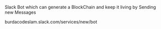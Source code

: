 Slack Bot which can generate a BlockChain and keep it living by Sending new Messages

burdacodeslam.slack.com/services/new/bot

